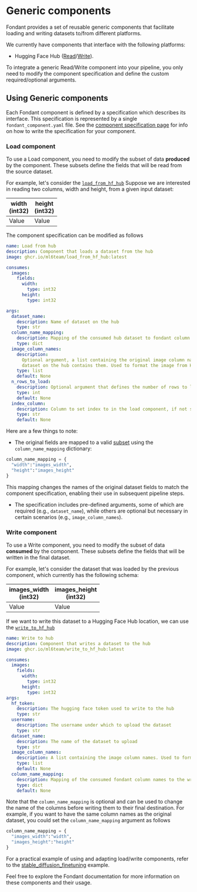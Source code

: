 # Generic components

Fondant provides a set of reusable generic components that facilitate loading and writing
datasets to/from different platforms.

We currently have components that interface with the following platforms:

- Hugging Face Hub ([Read](https://github.com/ml6team/fondant/tree/main/components/load_from_hf_hub)/[Write](https://github.com/ml6team/fondant/tree/main/components/write_to_hf_hub)).

To integrate a generic Read/Write component into your pipeline, you only need to modify the
component specification and define the custom required/optional arguments.

## Using Generic components

Each Fondant component is defined by a specification which describes its interface. This
specification is represented by a single `fondant_component.yaml` file. See the [component
specification page](component_spec.md) for info on how to write the specification for your component.

### Load component

To use a Load component, you need to modify the subset of data **produced** by the component.
These subsets define the fields that will be read from the source dataset.

For example, let's consider the [`load_from_hf_hub`](<(https://github.com/ml6team/fondant/tree/main/components/load_from_hf_hub/fondant_component.yaml)>)
Suppose we are interested in reading two columns, width and height, from a given input dataset:

| width<br/>(int32) | height<br/>(int32) |
| ----------------- | ------------------ |
| Value             | Value              |

The component specification can be modified as follows

```yaml
name: Load from hub
description: Component that loads a dataset from the hub
image: ghcr.io/ml6team/load_from_hf_hub:latest

consumes:
  images:
    fields:
      width:
        type: int32
      height:
        type: int32

args:
  dataset_name:
    description: Name of dataset on the hub
    type: str
  column_name_mapping:
    description: Mapping of the consumed hub dataset to fondant column names
    type: dict
  image_column_names:
    description:
      Optional argument, a list containing the original image column names in case the
      dataset on the hub contains them. Used to format the image from HF hub format to a byte string.
    type: list
    default: None
  n_rows_to_load:
    description: Optional argument that defines the number of rows to load. Useful for testing pipeline runs on a small scale
    type: int
    default: None
  index_column:
    description: Column to set index to in the load component, if not specified a default globally unique index will be set
    type: str
    default: None
```

Here are a few things to note:

- The original fields are mapped to a valid
  [subset](https://github.com/ml6team/fondant/blob/main/docs/component_spec.md#:~:text=additionalSubsets%3A%20true-,Subsets,-A%20component%20consumes) using the `column_name_mapping` dictionary:

```python
column_name_mapping = {
  "width":"images_width",
  "height":"images_height"
}
```

This mapping changes the names of the original dataset fields to match the component specification,
enabling their use in subsequent pipeline steps.

- The specification includes pre-defined arguments, some of which are required (e.g., `dataset_name`),
  while others are optional but necessary in certain scenarios (e.g., `image_column_names`).

### Write component

To use a Write component, you need to modify the subset of data **consumed** by the component.
These subsets define the fields that will be written in the final dataset.

For example, let's consider the dataset that was loaded by the previous component, which currently has the following schema:

| images_width<br/>(int32) | images_height<br/>(int32) |
| ------------------------ | ------------------------- |
| Value                    | Value                     |

If we want to write this dataset to a Hugging Face Hub location, we can use the [`write_to_hf_hub`](<(https://github.com/ml6team/fondant/tree/main/components/write_to_hf_hub/fondant_component.yaml)>)

```yaml
name: Write to hub
description: Component that writes a dataset to the hub
image: ghcr.io/ml6team/write_to_hf_hub:latest

consumes:
  images:
    fields:
      width:
        type: int32
      height:
        type: int32
args:
  hf_token:
    description: The hugging face token used to write to the hub
    type: str
  username:
    description: The username under which to upload the dataset
    type: str
  dataset_name:
    description: The name of the dataset to upload
    type: str
  image_column_names:
    description: A list containing the image column names. Used to format to image to HF hub format
    type: list
    default: None
  column_name_mapping:
    description: Mapping of the consumed fondant column names to the written hub column names
    type: dict
    default: None
```

Note that the `column_name_mapping` is optional and can be used to change the name of the columns
before writing them to their final destination. For example, if you want to have the same column names as
the original dataset, you could set the `column_name_mapping` argument as follows

```python
column_name_mapping = {
  "images_width":"width",
  "images_height":"height"
}
```

For a practical example of using and adapting load/write components, refer to the
[stable_diffusion_finetuning](https://github.com/ml6team/fondant/blob/main/examples/pipelines/finetune_stable_diffusion/pipeline.py) example.

Feel free to explore the Fondant documentation for more information on these components and their usage.
